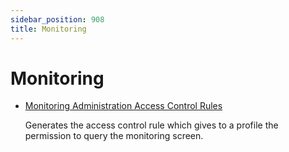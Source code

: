 ```yaml
---
sidebar_position: 908
title: Monitoring
---
```


# Monitoring

* [Monitoring Administration Access Control Rules](monitoringadministrationaccesscontrolrules/index "Monitoring Administration Access Control Rules")

  Generates the access control rule which gives to a profile the permission to query the monitoring screen.